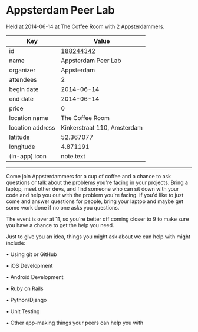 # Appsterdam Peer Lab
Held at 2014-06-14 at The Coffee Room with 2 Appsterdammers.
        
|Key|Value
|---|---|
|id|[188244342](https://www.meetup.com/appsterdam/events/188244342/)|
|name|Appsterdam Peer Lab|
|organizer|Appsterdam|
|attendees|2|
|begin date|2014-06-14|
|end date|2014-06-14|
|price|0|
|location name|The Coffee Room|
|location address|Kinkerstraat 110, Amsterdam|
|latitude|52.367077|
|longitude|4.871191|
|(in-app) icon|note.text|

---

Come join Appsterdammers for a cup of coffee and a chance to ask questions or talk about the problems you're facing in your projects. Bring a laptop, meet other devs, and find someone who can sit down with your code and help you out with the problem you're facing. If you'd like to just come and answer questions for people, bring your laptop and maybe get some work done if no one asks you questions.

The event is over at 11, so you're better off coming closer to 9 to make sure you have a chance to get the help you need.

Just to give you an idea, things you might ask about we can help with might include:

• Using git or GitHub

• iOS Development

• Android Development

• Ruby on Rails

• Python/Django

• Unit Testing

• Other app-making things your peers can help you with


